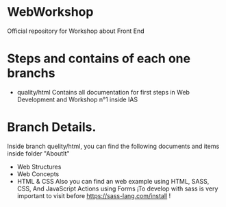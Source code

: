 # WebWorkshop
Official repository for Workshop about Front End 

# Steps and contains of each one branchs

- quality/html
Contains all documentation for first steps in Web Development and Workshop n°1 inside IAS

# Branch Details.
Inside branch quelity/html, you can find the following documents and items inside folder "AboutIt"
  - Web Structures
  - Web Concepts
  - HTML & CSS
Also you can find an web example using HTML, SASS, CSS, And JavaScript Actions using Forms
¡To develop with sass is very important to visit before https://sass-lang.com/install !
